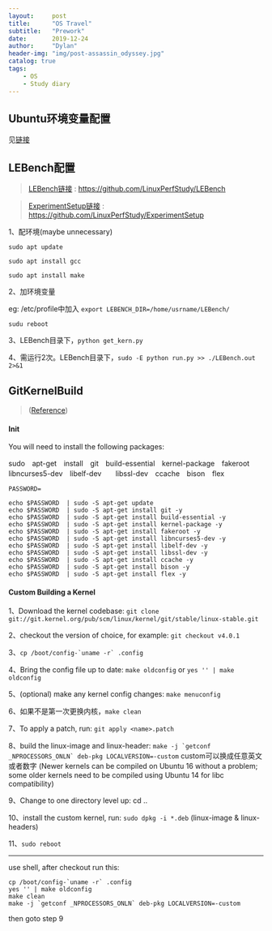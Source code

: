```yaml
---
layout:     post
title:      "OS Travel"
subtitle:   "Prework"
date:       2019-12-24
author:     "Dylan"
header-img: "img/post-assassin_odyssey.jpg"
catalog: true
tags:
    - OS
    - Study diary
---
```



## Ubuntu环境变量配置

见[链接](https://blog.csdn.net/netwalk/article/details/9455893)


## LEBench配置

> [LEBench链接](https://github.com/LinuxPerfStudy/LEBench) : https://github.com/LinuxPerfStudy/LEBench

> [ExperimentSetup链接](https://github.com/LinuxPerfStudy/ExperimentSetup) : https://github.com/LinuxPerfStudy/ExperimentSetup

1、配环境(maybe unnecessary)

`sudo apt update`

`sudo apt install gcc`

`sudo apt install make`

2、加环境变量

eg: /etc/profile中加入 `export LEBENCH_DIR=/home/usrname/LEBench/`

`sudu reboot`

3、LEBench目录下，`python get_kern.py`

4、需运行2次。LEBench目录下，`sudo -E python run.py >> ./LEBench.out 2>&1`


## GitKernelBuild

>([Reference](https://wiki.ubuntu.com/KernelTeam/GitKernelBuild)) 


#### Init

You will need to install the following packages:

sudo　apt-get　install　git　build-essential　kernel-package　fakeroot　libncurses5-dev　libelf-dev　　libssl-dev　ccache　bison　flex

```
PASSWORD=

echo $PASSWORD  | sudo -S apt-get update
echo $PASSWORD  | sudo -S apt-get install git -y
echo $PASSWORD  | sudo -S apt-get install build-essential -y
echo $PASSWORD  | sudo -S apt-get install kernel-package -y
echo $PASSWORD  | sudo -S apt-get install fakeroot -y
echo $PASSWORD  | sudo -S apt-get install libncurses5-dev -y
echo $PASSWORD  | sudo -S apt-get install libelf-dev -y
echo $PASSWORD  | sudo -S apt-get install libssl-dev -y
echo $PASSWORD  | sudo -S apt-get install ccache -y
echo $PASSWORD  | sudo -S apt-get install bison -y
echo $PASSWORD  | sudo -S apt-get install flex -y
```

#### Custom Building a Kernel

1、Download the kernel codebase: `git clone git://git.kernel.org/pub/scm/linux/kernel/git/stable/linux-stable.git`

2、checkout the version of choice, for example: `git checkout v4.0.1`

3、``cp /boot/config-`uname -r` .config``

4、Bring the config file up to date: `make oldconfig` or `yes '' | make oldconfig`

5、(optional) make any kernel config changes: `make menuconfig`

6、如果不是第一次更换内核，`make clean`

7、To apply a patch, run: `git apply <name>.patch`

8、build the linux-image and linux-header: ``make -j `getconf _NPROCESSORS_ONLN` deb-pkg LOCALVERSION=-custom`` custom可以换成任意英文或者数字 (Newer kernels can be compiled on Ubuntu 16 without a problem; some older kernels need to be compiled using Ubuntu 14 for libc compatibility)

9、Change to one directory level up: cd ..

10、install the custom kernel, run: `sudo dpkg -i *.deb` (linux-image & linux-headers)

11、`sudo reboot`

---

use shell, after checkout run this:

```
cp /boot/config-`uname -r` .config
yes '' | make oldconfig
make clean
make -j `getconf _NPROCESSORS_ONLN` deb-pkg LOCALVERSION=-custom
```

then goto step 9